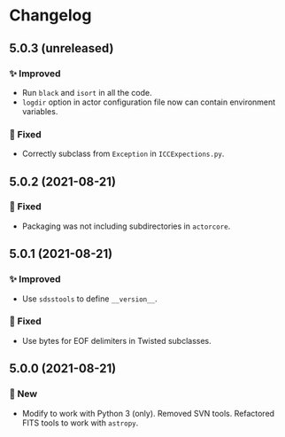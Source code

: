 # Changelog

## 5.0.3 (unreleased)

### ✨ Improved

* Run `black` and `isort` in all the code.
* `logdir` option in actor configuration file now can contain environment variables.

### 🔧 Fixed

* Correctly subclass from `Exception` in `ICCExpections.py`.


## 5.0.2 (2021-08-21)

### 🔧 Fixed

* Packaging was not including subdirectories in `actorcore`.


## 5.0.1 (2021-08-21)

### ✨ Improved

* Use `sdsstools` to define `__version__`.

### 🔧 Fixed

* Use bytes for EOF delimiters in Twisted subclasses.


## 5.0.0 (2021-08-21)

### 🚀 New

* Modify to work with Python 3 (only). Removed SVN tools. Refactored FITS tools to work with `astropy`.
